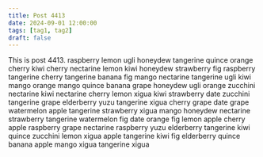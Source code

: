 ```yaml
---
title: Post 4413
date: 2024-09-01 12:00:00
tags: [tag1, tag2]
draft: false
---
```

This is post 4413.
raspberry
lemon
ugli
honeydew
tangerine
quince
orange
cherry
kiwi
cherry
nectarine
lemon
kiwi
honeydew
strawberry
fig
raspberry
tangerine
cherry
tangerine
banana
fig
mango
nectarine
tangerine
ugli
kiwi
mango
orange
mango
quince
banana
grape
honeydew
ugli
orange
zucchini
nectarine
kiwi
nectarine
cherry
lemon
xigua
kiwi
strawberry
date
zucchini
tangerine
grape
elderberry
yuzu
tangerine
xigua
cherry
grape
date
grape
watermelon
apple
tangerine
strawberry
xigua
mango
honeydew
nectarine
strawberry
tangerine
watermelon
fig
date
orange
fig
lemon
apple
cherry
apple
raspberry
grape
nectarine
raspberry
yuzu
elderberry
tangerine
kiwi
quince
zucchini
lemon
xigua
apple
tangerine
kiwi
fig
elderberry
quince
banana
apple
mango
xigua
tangerine
xigua
